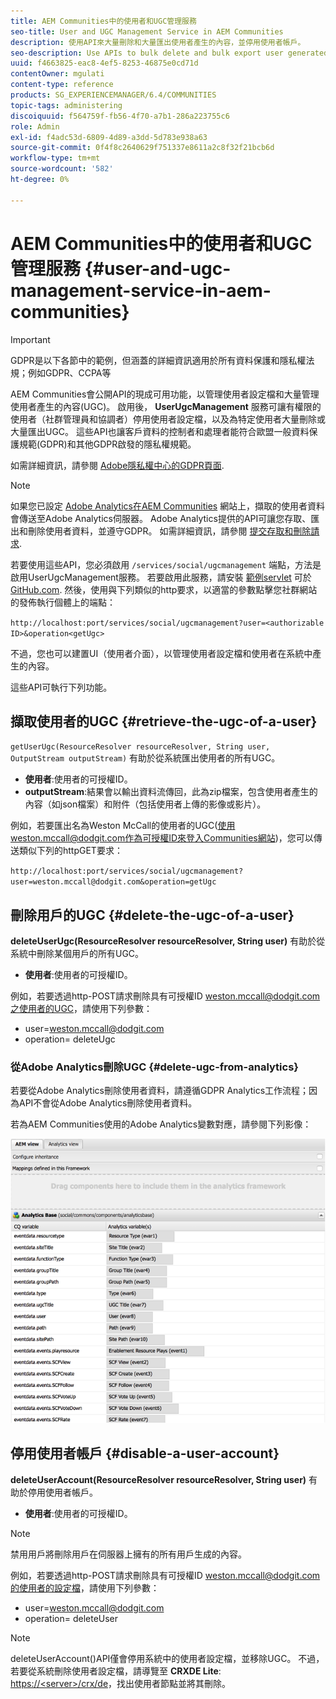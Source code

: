```yaml
---
title: AEM Communities中的使用者和UGC管理服務
seo-title: User and UGC Management Service in AEM Communities
description: 使用API來大量刪除和大量匯出使用者產生的內容，並停用使用者帳戶。
seo-description: Use APIs to bulk delete and bulk export user generated content, and disable user account.
uuid: f4663825-eac8-4ef5-8253-46875e0cd71d
contentOwner: mgulati
content-type: reference
products: SG_EXPERIENCEMANAGER/6.4/COMMUNITIES
topic-tags: administering
discoiquuid: f564759f-fb56-4f70-a7b1-286a223755c6
role: Admin
exl-id: f4adc53d-6809-4d89-a3dd-5d783e938a63
source-git-commit: 0f4f8c2640629f751337e8611a2c8f32f21bcb6d
workflow-type: tm+mt
source-wordcount: '582'
ht-degree: 0%

---
```


# AEM Communities中的使用者和UGC管理服務 {#user-and-ugc-management-service-in-aem-communities}

>[!IMPORTANT]
>
>GDPR是以下各節中的範例，但涵蓋的詳細資訊適用於所有資料保護和隱私權法規；例如GDPR、CCPA等

AEM Communities會公開API的現成可用功能，以管理使用者設定檔和大量管理使用者產生的內容(UGC)。 啟用後， **UserUgcManagement** 服務可讓有權限的使用者（社群管理員和協調者）停用使用者設定檔，以及為特定使用者大量刪除或大量匯出UGC。 這些API也讓客戶資料的控制者和處理者能符合歐盟一般資料保護規範(GDPR)和其他GDPR啟發的隱私權規範。

如需詳細資訊，請參閱 [Adobe隱私權中心的GDPR頁面](https://www.adobe.com/privacy/general-data-protection-regulation.html).

>[!NOTE]
>
>如果您已設定 [Adobe Analytics在AEM Communities](analytics.md) 網站上，擷取的使用者資料會傳送至Adobe Analytics伺服器。 Adobe Analytics提供的API可讓您存取、匯出和刪除使用者資料，並遵守GDPR。 如需詳細資訊，請參閱 [提交存取和刪除請求](https://experienceleague.adobe.com/docs/analytics/admin/data-governance/gdpr-submit-access-delete.html).

若要使用這些API，您必須啟用 `/services/social/ugcmanagement` 端點，方法是啟用UserUgcManagement服務。 若要啟用此服務，請安裝 [範例servlet](https://github.com/Adobe-Marketing-Cloud/aem-communities-ugc-migration/tree/main/bundles/communities-ugc-management-servlet) 可於 [GitHub.com](https://github.com/Adobe-Marketing-Cloud/aem-communities-ugc-migration/tree/main/bundles/communities-ugc-management-servlet). 然後，使用與下列類似的http要求，以適當的參數點擊您社群網站的發佈執行個體上的端點：

`http://localhost:port/services/social/ugcmanagement?user=<authorizable ID>&operation<getUgc>`

不過，您也可以建置UI（使用者介面），以管理使用者設定檔和使用者在系統中產生的內容。

這些API可執行下列功能。

## 擷取使用者的UGC {#retrieve-the-ugc-of-a-user}

`getUserUgc(ResourceResolver resourceResolver, String user, OutputStream outputStream)` 有助於從系統匯出使用者的所有UGC。

* **使用者**:使用者的可授權ID。
* **outputStream**:結果會以輸出資料流傳回，此為zip檔案，包含使用者產生的內容（如json檔案）和附件（包括使用者上傳的影像或影片）。

例如，若要匯出名為Weston McCall的使用者的UGC(使用weston.mccall@dodgit.com作為可授權ID來登入Communities網站)，您可以傳送類似下列的httpGET要求：

`http://localhost:port/services/social/ugcmanagement?user=weston.mccall@dodgit.com&operation=getUgc`

## 刪除用戶的UGC {#delete-the-ugc-of-a-user}

**deleteUserUgc(ResourceResolver resourceResolver, String user)** 有助於從系統中刪除某個用戶的所有UGC。

* **使用者**:使用者的可授權ID。

例如，若要透過http-POST請求刪除具有可授權ID weston.mccall@dodgit.com之使用者的UGC，請使用下列參數：

* user=weston.mccall@dodgit.com
* operation= deleteUgc

### 從Adobe Analytics刪除UGC {#delete-ugc-from-analytics}

若要從Adobe Analytics刪除使用者資料，請遵循GDPR Analytics工作流程；因為API不會從Adobe Analytics刪除使用者資料。

若為AEM Communities使用的Adobe Analytics變數對應，請參閱下列影像：

![AEM Communities變數對應至Adobe Analytics](assets/Analytics-Communities-Mapping.png)

## 停用使用者帳戶 {#disable-a-user-account}

**deleteUserAccount(ResourceResolver resourceResolver, String user)** 有助於停用使用者帳戶。

* **使用者**:使用者的可授權ID。

>[!NOTE]
>
>禁用用戶將刪除用戶在伺服器上擁有的所有用戶生成的內容。

例如，若要透過http-POST請求刪除具有可授權ID weston.mccall@dodgit.com的使用者的設定檔，請使用下列參數：

* user=weston.mccall@dodgit.com
* operation= deleteUser

>[!NOTE]
>
>deleteUserAccount()API僅會停用系統中的使用者設定檔，並移除UGC。 不過，若要從系統刪除使用者設定檔，請導覽至 **CRXDE Lite**: [https://&lt;server>/crx/de](http://localhost:4502/crx/de)，找出使用者節點並將其刪除。
